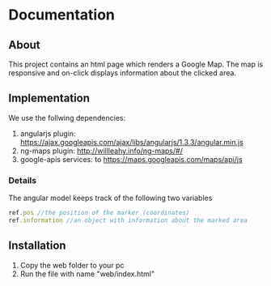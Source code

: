 # Documentation

## About

This project contains an html page which renders a Google Map. 
The map is responsive and on-click displays information about the clicked area.

## Implementation 
We use the follwing dependencies: 
1. angularjs plugin: https://ajax.googleapis.com/ajax/libs/angularjs/1.3.3/angular.min.js
2. ng-maps plugin: http://willleahy.info/ng-maps/#/
3. google-apis services: to https://maps.googleapis.com/maps/api/js

### Details
The angular model keeps track of the following two variables
```javascript
ref.pos //the position of the marker (coordinates)
ref.information //an object with information about the marked area
```

## Installation

1. Copy the web folder to your pc
2. Run the file with name "web/index.html"



